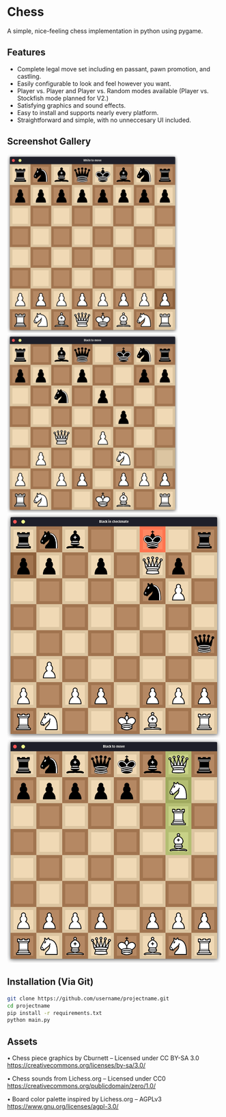 # Chess
A simple, nice-feeling chess implementation in python using pygame.

## Features
* Complete legal move set including en passant, pawn promotion, and castling.
* Easily configurable to look and feel however you want.
* Player vs. Player and Player vs. Random modes available (Player vs. Stockfish mode planned for V2.)
* Satisfying graphics and sound effects.
* Easy to install and supports nearly every platform.
* Straightforward and simple, with no unneccesary UI included.

## Screenshot Gallery
<img src="screenshots/gameplay_1.png" width="400"><img src="screenshots/gameplay_2.png" width="400">
<img src="screenshots/checkmate.png" width="500"><img src="screenshots/promotion.png" width="500">  

## Installation (Via Git)
```bash
git clone https://github.com/username/projectname.git
cd projectname
pip install -r requirements.txt
python main.py
```

## Assets
• Chess piece graphics by Cburnett – Licensed under CC BY-SA 3.0
  https://creativecommons.org/licenses/by-sa/3.0/

• Chess sounds from Lichess.org – Licensed under CC0
  https://creativecommons.org/publicdomain/zero/1.0/

• Board color palette inspired by Lichess.org – AGPLv3
  https://www.gnu.org/licenses/agpl-3.0/
